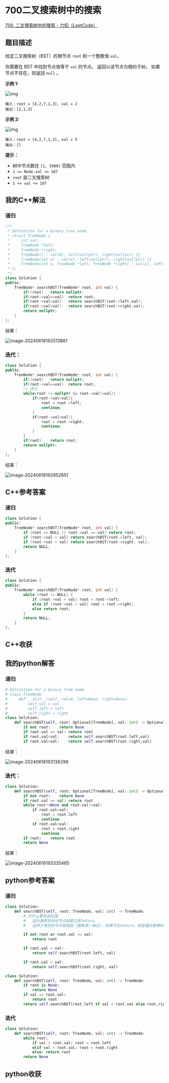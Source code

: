 # 700二叉搜索树中的搜索

[700. 二叉搜索树中的搜索 - 力扣（LeetCode）](https://leetcode.cn/problems/search-in-a-binary-search-tree/description/)

## 题目描述

给定二叉搜索树（BST）的根节点 `root` 和一个整数值 `val`。

你需要在 BST 中找到节点值等于 `val` 的节点。 返回以该节点为根的子树。 如果节点不存在，则返回 `null` 。

 

**示例 1:**

![img](./assets/tree1-1718536890278-1.jpg)

```
输入：root = [4,2,7,1,3], val = 2
输出：[2,1,3]
```

**示例 2:**

![img](./assets/tree2-1718536890279-3.jpg)

```
输入：root = [4,2,7,1,3], val = 5
输出：[]
```

 

**提示：**

- 树中节点数在 `[1, 5000]` 范围内
- `1 <= Node.val <= 107`
- `root` 是二叉搜索树
- `1 <= val <= 107`

## 我的C++解法

### 递归

```cpp
/**
 * Definition for a binary tree node.
 * struct TreeNode {
 *     int val;
 *     TreeNode *left;
 *     TreeNode *right;
 *     TreeNode() : val(0), left(nullptr), right(nullptr) {}
 *     TreeNode(int x) : val(x), left(nullptr), right(nullptr) {}
 *     TreeNode(int x, TreeNode *left, TreeNode *right) : val(x), left(left), right(right) {}
 * };
 */
class Solution {
public:
    TreeNode* searchBST(TreeNode* root, int val) {
        if(!root)   return nullptr;
        if(root->val==val)  return root;
        if(root->val>val)   return searchBST(root->left,val);
        if(root->val<val)   return searchBST(root->right,val);
        return nullptr;
    }
};
```

结果：

![image-20240616192513881](./assets/image-20240616192513881.png)

### 迭代：

```cpp
class Solution {
public:
    TreeNode* searchBST(TreeNode* root, int val) {
        if(!root)   return nullptr;
        if(root->val==val)  return root;
        // 迭代
        while(root != nullptr && root->val!=val){
            if(root->val>val){
                root = root->left;
                continue;
            }
            if(root->val<val){
                root = root->right;
                continue;
            }
        }
        if(root)    return root;
        return nullptr;
    }
};
```

结果：

![image-20240616192952651](./assets/image-20240616192952651.png)

## C++参考答案

### 递归

```cpp
class Solution {
public:
    TreeNode* searchBST(TreeNode* root, int val) {
        if (root == NULL || root->val == val) return root;
        if (root->val > val) return searchBST(root->left, val);
        if (root->val < val) return searchBST(root->right, val);
        return NULL;
    }
};
```

### 迭代

```cpp
class Solution {
public:
    TreeNode* searchBST(TreeNode* root, int val) {
        while (root != NULL) {
            if (root->val > val) root = root->left;
            else if (root->val < val) root = root->right;
            else return root;
        }
        return NULL;
    }
};
```

## C++收获



## 我的python解答

### 递归

```python
# Definition for a binary tree node.
# class TreeNode:
#     def __init__(self, val=0, left=None, right=None):
#         self.val = val
#         self.left = left
#         self.right = right
class Solution:
    def searchBST(self, root: Optional[TreeNode], val: int) -> Optional[TreeNode]:
        if not root:    return None
        if root.val == val: return root
        if root.val>val:    return self.searchBST(root.left,val)
        if root.val<val:    return self.searchBST(root.right,val)
```

结果：

![image-20240616193136298](./assets/image-20240616193136298.png)

### 迭代：

```python
class Solution:
    def searchBST(self, root: Optional[TreeNode], val: int) -> Optional[TreeNode]:
        if not root:    return None
        if root.val == val: return root
        while root!=None and root.val!=val:
            if root.val>val:
                root = root.left
                continue
            if root.val<val:
                root = root.right
                continue
        if root:    return root
        return None
```

结果：

![image-20240616193335465](./assets/image-20240616193335465.png)

## python参考答案

### 递归

```python
class Solution:
    def searchBST(self, root: TreeNode, val: int) -> TreeNode:
        # 为什么要有返回值: 
        #   因为搜索到目标节点就要立即return，
        #   这样才是找到节点就返回（搜索某一条边），如果不加return，就是遍历整棵树了。

        if not root or root.val == val: 
            return root

        if root.val > val: 
            return self.searchBST(root.left, val)

        if root.val < val: 
            return self.searchBST(root.right, val)
```

```python
class Solution:
    def searchBST(self, root: TreeNode, val: int) -> TreeNode:
        if root is None:
            return None
        if val == root.val:
            return root
        return self.searchBST(root.left if val < root.val else root.right, val)
```

### 迭代

```python
class Solution:
    def searchBST(self, root: TreeNode, val: int) -> TreeNode:
        while root:
            if val < root.val: root = root.left
            elif val > root.val: root = root.right
            else: return root
        return None
```

## python收获